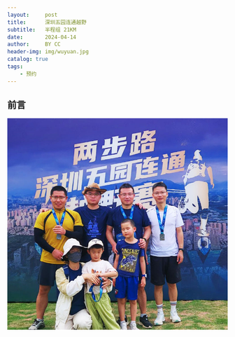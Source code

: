 ```yaml
---
layout:     post
title:      深圳五园连通越野
subtitle:   半程组 21KM
date:       2024-04-14
author:     BY CC
header-img: img/wuyuan.jpg
catalog: true
tags:
    - 预约
---
```


## 前言
![五园越野](img/wuyuan.jpg)

